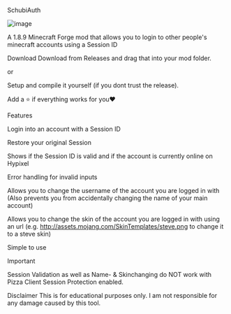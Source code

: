 SchubiAuth

![image](https://github.com/user-attachments/assets/eabb0b28-8604-45cc-b178-06ae8e59e836)


A 1.8.9 Minecraft Forge mod that allows you to login to other people's minecraft accounts using a Session ID

Download
Download from Releases and drag that into your mod folder.

or

Setup and compile it yourself (if you dont trust the release).

Add a ⭐️ if everything works for you❤️

Features

Login into an account with a Session ID

Restore your original Session

Shows if the Session ID is valid and if the account is currently online on Hypixel

Error handling for invalid inputs

Allows you to change the username of the account you are logged in with (Also prevents you from accidentally changing the name of your main account)

Allows you to change the skin of the account you are logged in with using an url (e.g. http://assets.mojang.com/SkinTemplates/steve.png to change it to a steve skin)

Simple to use

Important

Session Validation as well as Name- & Skinchanging do NOT work with Pizza Client Session Protection enabled.

Disclaimer
This is for educational purposes only. I am not responsible for any damage caused by this tool.
